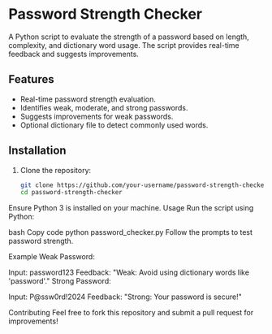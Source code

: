 # Password Strength Checker

A Python script to evaluate the strength of a password based on length, complexity, and dictionary word usage. The script provides real-time feedback and suggests improvements.

## Features
- Real-time password strength evaluation.
- Identifies weak, moderate, and strong passwords.
- Suggests improvements for weak passwords.
- Optional dictionary file to detect commonly used words.

## Installation
1. Clone the repository:
   ```bash
   git clone https://github.com/your-username/password-strength-checker.git
   cd password-strength-checker
Ensure Python 3 is installed on your machine.
Usage
Run the script using Python:

bash
Copy code
python password_checker.py
Follow the prompts to test password strength.

Example
Weak Password:

Input: password123
Feedback: "Weak: Avoid using dictionary words like 'password'."
Strong Password:

Input: P@ssw0rd!2024
Feedback: "Strong: Your password is secure!"

Contributing
Feel free to fork this repository and submit a pull request for improvements!
